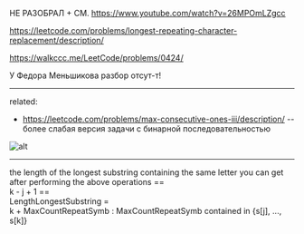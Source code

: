 НЕ РАЗОБРАЛ + СМ. https://www.youtube.com/watch?v=26MPOmLZgcc

https://leetcode.com/problems/longest-repeating-character-replacement/description/

https://walkccc.me/LeetCode/problems/0424/

У Федора Меньшикова разбор отсут-т!

___

related: 
- https://leetcode.com/problems/max-consecutive-ones-iii/description/ -- более слабая версия задачи с бинарной последовательностью

![ alt](https://github.com/SkosMartren/useful-materials/blob/main/leetcode_424_1004_487_485_1493.png)

___

 the length of the longest substring containing the same letter you can get after performing the above operations == <br>
k - j + 1 == <br>
LengthLongestSubstring = <br>
k + MaxCountRepeatSymb : MaxCountRepeatSymb contained in {s[j], ..., s[k]}
